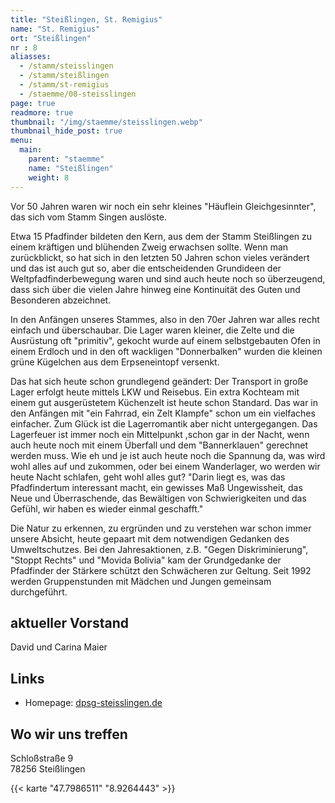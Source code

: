 ```yaml
---
title: "Steißlingen, St. Remigius"
name: "St. Remigius"
ort: "Steißlingen"
nr : 8
aliasses:
  - /stamm/steisslingen
  - /stamm/steißlingen
  - /stamm/st-remigius
  - /staemme/08-steisslingen
page: true
readmore: true
thumbnail: "/img/staemme/steisslingen.webp"
thumbnail_hide_post: true
menu:
  main:
    parent: "staemme"
    name: "Steißlingen"
    weight: 8
---
```


Vor 50 Jahren waren wir noch ein sehr kleines "Häuflein Gleichgesinnter", das sich vom Stamm Singen auslöste.

Etwa 15 Pfadfinder bildeten den Kern, aus dem der Stamm Steißlingen zu einem kräftigen und blühenden Zweig erwachsen sollte. Wenn man zurückblickt, so hat sich in den letzten 50 Jahren schon vieles verändert und das ist auch gut so, aber die entscheidenden Grundideen der Weltpfadfinderbewegung waren und sind auch heute noch so überzeugend, dass sich über die vielen Jahre hinweg eine Kontinuität des Guten und Besonderen abzeichnet.

In den Anfängen unseres Stammes, also in den 70er Jahren war alles recht einfach und überschaubar. Die Lager waren kleiner, die Zelte und die Ausrüstung oft "primitiv", gekocht wurde auf einem selbstgebauten Ofen in einem Erdloch und in den oft wackligen "Donnerbalken" wurden die kleinen grüne Kügelchen aus dem Erpseneintopf versenkt.

Das hat sich heute schon grundlegend geändert: Der Transport in große Lager erfolgt heute mittels LKW und Reisebus. Ein extra Kochteam mit einem gut ausgerüstetem Küchenzelt ist heute schon Standard. Das war in den Anfängen mit "ein Fahrrad, ein Zelt Klampfe" schon um ein vielfaches einfacher. Zum Glück ist die Lagerromantik aber nicht untergegangen. Das Lagerfeuer ist immer noch ein Mittelpunkt ,schon gar in der Nacht, wenn auch heute noch mit einem Überfall und dem "Bannerklauen" gerechnet werden muss. Wie eh und je ist auch heute noch die Spannung da, was wird wohl alles auf und zukommen, oder bei einem Wanderlager, wo werden wir heute Nacht schlafen, geht wohl alles gut? "Darin liegt es, was das Pfadfindertum interessant macht, ein gewisses Maß Ungewissheit, das Neue und Überraschende, das Bewältigen von Schwierigkeiten und das Gefühl, wir haben es wieder einmal geschafft."

Die Natur zu erkennen, zu ergründen und zu verstehen war schon immer unsere Absicht, heute gepaart mit dem notwendigen Gedanken des Umweltschutzes. Bei den Jahresaktionen, z.B. "Gegen Diskriminierung", "Stoppt Rechts" und "Movida Bolivia" kam der Grundgedanke der Pfadfinder der Stärkere schützt den Schwächeren zur Geltung. Seit 1992 werden Gruppenstunden mit Mädchen und Jungen gemeinsam durchgeführt.

## aktueller Vorstand

David und Carina Maier

## Links

* Homepage: [dpsg-steisslingen.de](https://dpsg-steisslingen.de)

## Wo wir uns treffen

Schloßstraße 9  
78256 Steißlingen

{{< karte "47.7986511" "8.9264443" >}}
